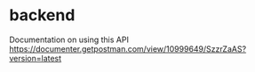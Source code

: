 # backend

Documentation on using this API
https://documenter.getpostman.com/view/10999649/SzzrZaAS?version=latest
